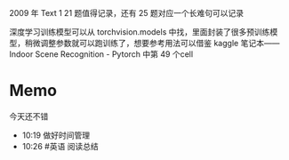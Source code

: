 2009 年 Text 1 21 题值得记录，还有 25 题对应一个长难句可以记录

深度学习训练模型可以从 torchvision.models 中找，里面封装了很多预训练模型，稍微调整参数就可以跑训练了，想要参考用法可以借鉴 kaggle 笔记本——Indoor Scene Recognition - Pytorch 中第 49 个cell

# Memo
今天还不错

- 10:19 做好时间管理 
- 10:26 #英语 阅读总结 